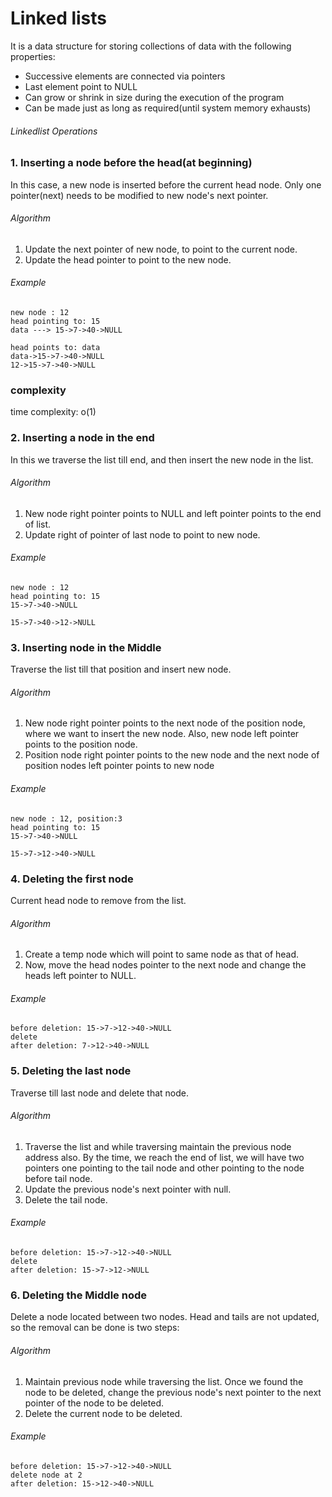 # Linked lists
It is a data structure for storing collections of data with the following properties:
* Successive elements are connected via pointers
* Last element point to NULL
* Can grow or shrink in size during the execution of the program
* Can be made just as long as required(until system memory exhausts)

###### Linkedlist Operations
### 1. Inserting a node before the head(at beginning)
In this case, a new node is inserted before the current head node. Only one pointer(next) needs to be modified to new node's next pointer.

###### Algorithm
1. Update the next pointer of new node, to point to the current node.
2. Update the head pointer to point to the new node.

###### Example
```
new node : 12
head pointing to: 15
data ---> 15->7->40->NULL

head points to: data
data->15->7->40->NULL
12->15->7->40->NULL
```

### complexity
time complexity: o(1)

### 2. Inserting a node in the end
In this we traverse the list till end, and then insert the new node in the list.

###### Algorithm
1. New node right pointer points to NULL and left pointer points to the end of list.
2. Update right of pointer of last node to point to new node.

###### Example
```
new node : 12
head pointing to: 15
15->7->40->NULL

15->7->40->12->NULL
```

### 3. Inserting node in the Middle
Traverse the list till that position and insert new node.

###### Algorithm
1. New node right pointer points to the next node of the position node, where we want to insert the new node. Also, new node left pointer points to the position node.
2. Position node right pointer points to the new node and the next node of position nodes left pointer points to new node

###### Example
```
new node : 12, position:3
head pointing to: 15
15->7->40->NULL

15->7->12->40->NULL
```

### 4. Deleting the first node
Current head node to remove from the list.

###### Algorithm
1. Create a temp node which will point to same node as that of head.
2. Now, move the head nodes pointer to the next node and change the heads left pointer to NULL.

###### Example
```
before deletion: 15->7->12->40->NULL
delete
after deletion: 7->12->40->NULL
```

### 5. Deleting the last node
Traverse till last node and delete that node.

###### Algorithm
1. Traverse the list and while traversing maintain the previous node address also. By the time, we reach the end of list, we will have two pointers one pointing to the tail node and other pointing to the node before tail node.
2. Update the previous node's next pointer with null.
3. Delete the tail node.

###### Example
```
before deletion: 15->7->12->40->NULL
delete
after deletion: 15->7->12->NULL
```

### 6. Deleting the Middle node
Delete a node located between two nodes. Head and tails are not updated, so the removal can be done is two steps:

###### Algorithm
1. Maintain previous node while traversing the list. Once we found the node to be deleted, change the previous node's next pointer to the next pointer of the node to be deleted.
2. Delete the current node to be deleted.

###### Example
```
before deletion: 15->7->12->40->NULL
delete node at 2
after deletion: 15->12->40->NULL
```